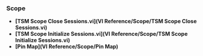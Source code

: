 ### Scope
- **[TSM Scope Close Sessions.vi](VI Reference/Scope/TSM Scope Close Sessions.vi)**
- **[TSM Scope Initialize Sessions.vi](VI Reference/Scope/TSM Scope Initialize Sessions.vi)**
- **[Pin Map](VI Reference/Scope/Pin Map)**
